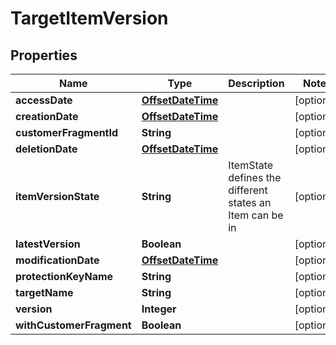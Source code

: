

# TargetItemVersion

## Properties

Name | Type | Description | Notes
------------ | ------------- | ------------- | -------------
**accessDate** | [**OffsetDateTime**](OffsetDateTime.md) |  |  [optional]
**creationDate** | [**OffsetDateTime**](OffsetDateTime.md) |  |  [optional]
**customerFragmentId** | **String** |  |  [optional]
**deletionDate** | [**OffsetDateTime**](OffsetDateTime.md) |  |  [optional]
**itemVersionState** | **String** | ItemState defines the different states an Item can be in |  [optional]
**latestVersion** | **Boolean** |  |  [optional]
**modificationDate** | [**OffsetDateTime**](OffsetDateTime.md) |  |  [optional]
**protectionKeyName** | **String** |  |  [optional]
**targetName** | **String** |  |  [optional]
**version** | **Integer** |  |  [optional]
**withCustomerFragment** | **Boolean** |  |  [optional]



